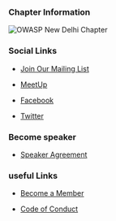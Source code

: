 ### Chapter Information



![OWASP New Delhi Chapter](Owasp-new-delhi-logo.png
"OWASP New Delhi Chapter")

### Social Links
 
* [Join Our Mailing List](https://groups.google.com/a/owasp.org/g/new-delhi-leaders)

* [MeetUp](https://www.meetup.com/owasp-new-delhi-chapter/)

* [Facebook](https://www.facebook.com/OWASP_NewDelhi/)
 
* [Twitter](https://twitter.com/OWASP_NewDelhi)
 

### Become speaker

* [Speaker Agreement](https://owasp.org/www-policy/)


### useful Links
* [Become a Member](https://www.owasp.org/index.php/Membership)

* [Code of Conduct](https://www.owasp.org/index.php/Governance/Conference_Policies)
